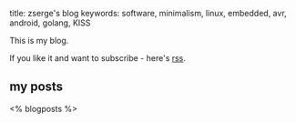 title: zserge's blog
keywords: software, minimalism, linux, embedded, avr, android, golang, KISS

This is my blog.

If you like it and want to subscribe - here's [rss](/rss.xml).

## my posts

<% blogposts %>
